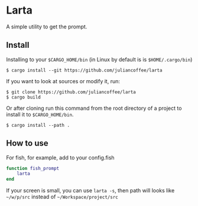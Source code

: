 # Larta

A simple utility to get the prompt.

## Install
Installing to your `$CARGO_HOME/bin` (in Linux by default is is `$HOME/.cargo/bin`)
```shell
$ cargo install --git https://github.com/juliancoffee/larta
```
If you want to look at sources or modify it, run:
```shell
$ git clone https://github.com/juliancoffee/larta
$ cargo build
```
Or after cloning run this command from the root directory of a project to install it to `$CARGO_HOME/bin`.
```shell
$ cargo install --path .
```

## How to use
For fish, for example, add to your config.fish
```lua
function fish_prompt
    larta
end
```
If your screen is small, you can use `larta -s`, then path will looks like `~/w/p/src` instead of `~/Workspace/project/src`
